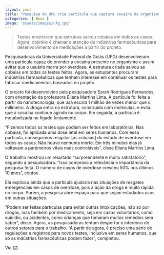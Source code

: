 ```yaml
---
layout: post
title: "Pesquisa da UFG cria partícula que captura cocaína do organismo e evita morte por overdose"
categories: [ News ]
image: 'assets/images/ufg.jpg'
---
```


> Testes mostraram que estrutura salvou cobaias em todos os casos. Agora, objetivo é chamar a atenção de indústrias farmacêuticas para desenvolvimento de medicações a partir do projeto.

Pesquisadoras da Universidade Federal de Goiás (UFG) desenvolveram uma partícula capaz de prender a cocaína presente no organismo e assim evitar que o usuário morra por overdose. A estrutura criada salvou as cobaias em todas os testes feitos. Agora, as estudantes procuram indústrias farmacêuticas que tenham interesse em continuar os testes para fabricar medicamentos baseados no projeto.

O projeto foi desenvolvido pela pesquisadora Sarah Rodrigues Fernandes, com orientação da professora Eliana Martins Lima. A partícula foi feita a partir da nanotecnologia, que usa escala 1 milhão de vezes menor que o milímetro. A droga entra na estrutura, construída com moléculas, e evita que a cocaína continue agindo no corpo. Em seguida, a partícula é metabolizada no fígado lentamente.

“Fizemos todos os testes que podiam ser feitos em laboratórios. Nas cobaias, foi aplicada uma dose letal em seres humanos. Com essa partícula, conseguimos resgatar [as cobaias] do estado de overdose em todos os casos. Não houve nenhuma morte. Em três minutos elas já voltavam a parâmetros vitais mais controláveis”, disse Eliana Martins Lima.

<script async src="https://pagead2.googlesyndication.com/pagead/js/adsbygoogle.js"></script>
<!-- Informat -->
<ins class="adsbygoogle"
     style="display:block"
     data-ad-client="ca-pub-2838251107855362"
     data-ad-slot="2327980059"
     data-ad-format="auto"
     data-full-width-responsive="true"></ins>
<script>
(adsbygoogle = window.adsbygoogle || []).push({});
</script>    

O trabalho mostrou um resultado “surpreendente e muito satisfatório”, segundo a pesquisadora. “Isso comprova a relevância e importância da pesquisa feita. O número de casos de overdose cresceu 50% nos últimos 10 anos”, contou.

Ela explicou ainda que a partícula ajudaria nas situações de resgates emergenciais em casos de overdose, pois a ação da droga é muito rápida no corpo. Porém, a pesquisa abre espaço para que sejam estudados usos em outras situações.

“Podem ser feitas partículas para evitar outras intoxicações, não só por drogas, mas também por medicamento, seja em casos voluntários, como suicídio, ou acidentes, como crianças que tomaram muitos remédios sem saber”, disse.
Agora, as pesquisadoras tentam despertar o interesse de outros setores para o trabalho. “A partir de agora, é preciso uma série de regulações e registros para novos testes, inclusive em seres humanos, que só as indústrias farmacêuticas podem fazer”, completou.

Via [G1](https://g1.globo.com/go/goias/noticia/2019/05/11/pesquisa-da-ufg-cria-particula-que-captura-cocaina-do-organismo-e-evita-morte-por-overdose.ghtml)
